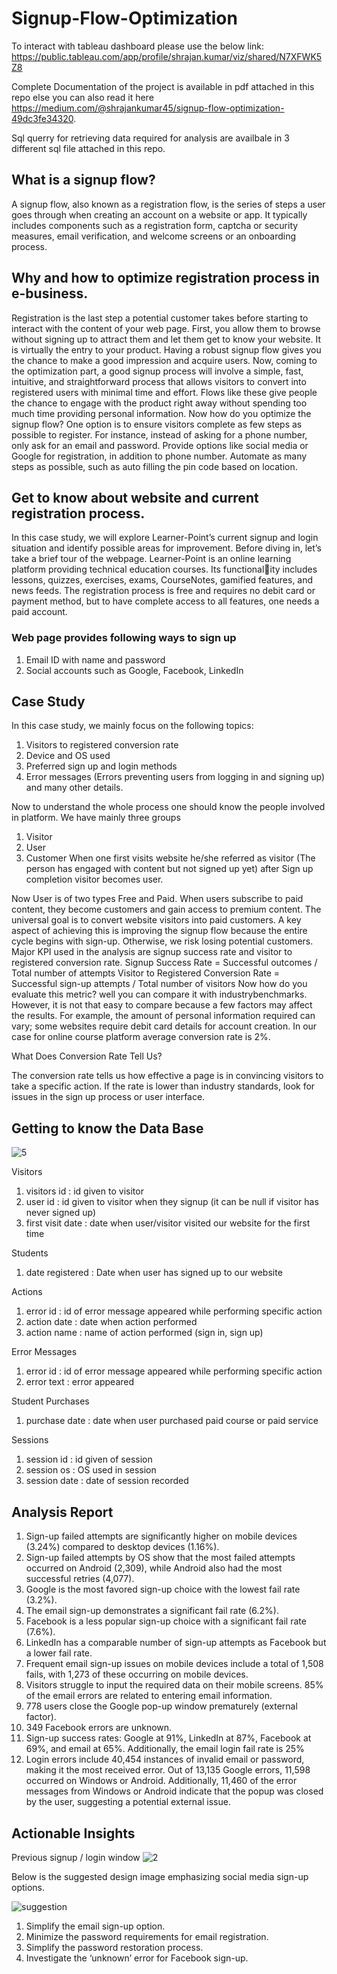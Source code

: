 # Signup-Flow-Optimization

To interact with tableau dashboard please use the below link:
https://public.tableau.com/app/profile/shrajan.kumar/viz/shared/N7XFWK5Z8

Complete Documentation of the project is available in pdf attached in this repo else you can also read it here https://medium.com/@shrajankumar45/signup-flow-optimization-49dc3fe34320.

Sql querry for retrieving data required for analysis are availbale in 3 different sql file attached in this repo.

## What is a signup flow?
A signup flow, also known as a registration flow, is the series of steps a user goes
through when creating an account on a website or app. It typically includes
components such as a registration form, captcha or security measures, email
verification, and welcome screens or an onboarding process.

## Why and how to optimize registration process in e-business.
Registration is the last step a potential customer takes before starting to interact with the content of your web page. First, you allow them to browse without signing up to attract them and let them get to know your website. It is virtually the entry to your product. Having a robust signup flow gives you the chance to make a good impression and acquire users. Now, coming to the optimization part, a good signup process will involve a simple, fast, intuitive, and straightforward process that allows visitors to convert into registered users with minimal time and effort. Flows like these give people the chance to engage with the product right away without spending too much time providing personal information. Now how do you optimize the signup flow? One option is to ensure visitors complete as few steps as possible to register. For instance, instead of asking for a phone number, only ask for an email and password. Provide options like social media or Google for registration, in addition to phone number. Automate as many steps as possible, such as auto filling the pin code based on location.

## Get to know about website and current registration process.
In this case study, we will explore Learner-Point’s current signup and login situation and identify possible areas for improvement.
Before diving in, let’s take a brief tour of the webpage. Learner-Point is an online learning platform providing technical education courses. Its functionality includes lessons, quizzes, exercises, exams, CourseNotes, gamified features, and news feeds. 
The registration process is free and requires no debit card or payment method, but to have complete access to all features, one needs a paid account.

### Web page provides following ways to sign up
1. Email ID with name and password
2. Social accounts such as Google, Facebook, LinkedIn

## Case Study
In this case study, we mainly focus on the following topics:
1. Visitors to registered conversion rate
2. Device and OS used
3. Preferred sign up and login methods
4. Error messages (Errors preventing users from logging in and signing up) and many other details.

Now to understand the whole process one should know the people involved in platform.
We have mainly three groups
1. Visitor
2. User
3. Customer
When one first visits website he/she referred as visitor (The person has engaged with content but not signed up yet) after Sign up completion visitor becomes user.

Now User is of two types Free and Paid. When users subscribe to paid content, they become customers and gain access to premium content.
The universal goal is to convert website visitors into paid customers. A key aspect of achieving this is improving the signup flow because the entire cycle begins with sign-up. Otherwise, we risk losing potential customers.
Major KPI used in the analysis are signup success rate and visitor to registered
conversion rate.
Signup Success Rate = Successful outcomes / Total number of attempts
Visitor to Registered Conversion Rate = Successful sign-up attempts / Total number of visitors
Now how do you evaluate this metric? well you can compare it with industrybenchmarks. However, it is not that easy to compare because a few factors may affect the results. For example, the amount of personal information required can vary; some websites require debit card details for account creation.
In our case for online course platform average conversion rate is 2%.

What Does Conversion Rate Tell Us?

The conversion rate tells us how effective a page is in convincing visitors to take
a specific action. If the rate is lower than industry standards, look for issues in
the sign up process or user interface.


## Getting to know the Data Base
![5](https://github.com/ShrajanKumar/Signup-Flow-Optimization/assets/138092818/d4e0fb2d-a51d-4fd2-beb7-1f13cf055e23)

Visitors
 1. visitors id : id given to visitor
 2. user id : id given to visitor when they signup (it can be null if visitor has never signed up)
 3. first visit date : date when user/visitor visited our website for the first time

Students
1. date registered : Date when user has signed up to our website

Actions
1. error id : id of error message appeared while performing specific action
2. action date : date when action performed
3. action name : name of action performed (sign in, sign up)

Error Messages
1. error id : id of error message appeared while performing specific action
2. error text : error appeared

Student Purchases
1. purchase date : date when user purchased paid course or paid service

Sessions
1. session id : id given of session
2. session os : OS used in session
3. session date : date of session recorded

## Analysis Report
1. Sign-up failed attempts are significantly higher on mobile devices (3.24%) compared to desktop devices (1.16%).
2. Sign-up failed attempts by OS show that the most failed attempts occurred on Android (2,309), while Android also had the most successful retries (4,077).
3. Google is the most favored sign-up choice with the lowest fail rate (3.2%).
4. The email sign-up demonstrates a significant fail rate (6.2%).
5. Facebook is a less popular sign-up choice with a significant fail rate (7.6%).
6. LinkedIn has a comparable number of sign-up attempts as Facebook but a lower fail rate.
7. Frequent email sign-up issues on mobile devices include a total of 1,508 fails, with 1,273 of these occurring on mobile devices.
8. Visitors struggle to input the required data on their mobile screens. 85% of the email errors are related to entering email information.
9. 778 users close the Google pop-up window prematurely (external factor).
10. 349 Facebook errors are unknown.
11. Sign-up success rates: Google at 91%, LinkedIn at 87%, Facebook at 69%, and email at 65%. Additionally, the email login fail rate is 25%
12. Login errors include 40,454 instances of invalid email or password, making it the most received error. Out of 13,135 Google errors, 11,598 occurred on Windows or Android. Additionally, 11,460 of the error messages from Windows or Android indicate that the popup was closed by the user, suggesting a potential external issue.


## Actionable Insights
Previous signup / login window
![2](https://github.com/ShrajanKumar/Signup-Flow-Optimization/assets/138092818/48a2bef2-9355-4106-b173-ca5fc2db3a90)


Below is the suggested design image emphasizing social media sign-up options.

![suggestion](https://github.com/ShrajanKumar/Signup-Flow-Optimization/assets/138092818/9ef316c1-4515-4dff-867d-5a990c736a6b)
1. Simplify the email sign-up option.
2. Minimize the password requirements for email registration.
3. Simplify the password restoration process.
4. Investigate the ‘unknown’ error for Facebook sign-up.

